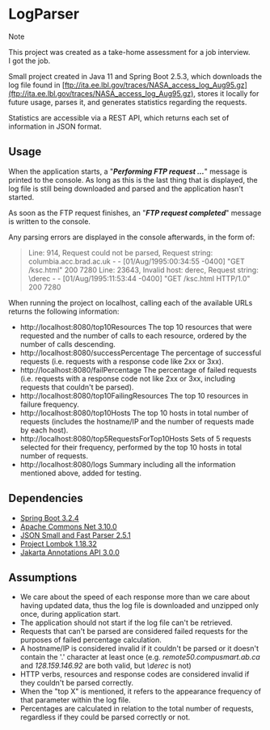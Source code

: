 # LogParser

> [!NOTE]
> This project was created as a take-home assessment for a job interview.  
> I got the job.

Small project created in Java 11 and Spring Boot 2.5.3, which downloads the log file found in [ftp://ita.ee.lbl.gov/traces/NASA_access_log_Aug95.gz](ftp://ita.ee.lbl.gov/traces/NASA_access_log_Aug95.gz),
stores it locally for future usage, parses it, and generates statistics regarding the requests.

Statistics are accessible via a REST API, which returns each set of information in JSON format.

## Usage
When the application starts, a "***Performing FTP request ...***" message is printed to the console.
As long as this is the last thing that is displayed, the log file is still being downloaded and parsed and the application hasn't started.

As soon as the FTP request finishes, an "***FTP request completed***" message is written to the console.

Any parsing errors are displayed in the console afterwards, in the form of:
> Line: 914, Request could not be parsed, Request string: columbia.acc.brad.ac.uk - - [01/Aug/1995:00:34:55 -0400] "GET /ksc.html" 200 7280
> Line: 23643, Invalid host: derec, Request string: \derec - - [01/Aug/1995:11:53:44 -0400] "GET /ksc.html HTTP/1.0" 200 7280

When running the project on localhost, calling each of the available URLs returns the following information:
- http://localhost:8080/top10Resources
The top 10 resources that were requested and the number of calls to each resource, ordered by the number of calls descending.
- http://localhost:8080/successPercentage
The percentage of successful requests (i.e. requests with a response code like 2xx or 3xx).
- http://localhost:8080/failPercentage
The percentage of failed requests (i.e. requests with a response code not like 2xx or 3xx, including requests that couldn't be parsed).
- http://localhost:8080/top10FailingResources
The top 10 resources in failure frequency.
- http://localhost:8080/top10Hosts
The top 10 hosts in total number of requests (includes the hostname/IP and the number of requests made by each host).
- http://localhost:8080/top5RequestsForTop10Hosts
Sets of 5 requests selected for their frequency, performed by the top 10 hosts in total number of requests.
- http://localhost:8080/logs
Summary including all the information mentioned above, added for testing.

## Dependencies
- [Spring Boot 3.2.4](https://mvnrepository.com/artifact/org.springframework.boot/spring-boot-starter/3.2.4)
- [Apache Commons Net 3.10.0](https://mvnrepository.com/artifact/commons-net/commons-net/3.10.0)
- [JSON Small and Fast Parser 2.5.1](https://mvnrepository.com/artifact/net.minidev/json-smart/2.5.1)
- [Project Lombok 1.18.32](https://mvnrepository.com/artifact/org.projectlombok/lombok/1.18.32)
- [Jakarta Annotations API 3.0.0](https://mvnrepository.com/artifact/jakarta.annotation/jakarta.annotation-api/3.0.0)

## Assumptions
- We care about the speed of each response more than we care about having updated data, thus the log file is downloaded and unzipped only once, during application start.
- The application should not start if the log file can't be retrieved.
- Requests that can't be parsed are considered failed requests for the purposes of failed percentage calculation.
- A hostname/IP is considered invalid if it couldn't be parsed or it doesn't contain the '.' character at least once (e.g. *remote50.compusmart.ab.ca* and *128.159.146.92* are both valid, but *\derec* is not)
- HTTP verbs, resources and response codes are considered invalid if they couldn't be parsed correctly.
- When the "top X" is mentioned, it refers to the appearance frequency of that parameter within the log file.
- Percentages are calculated in relation to the total number of requests, regardless if they could be parsed correctly or not.
